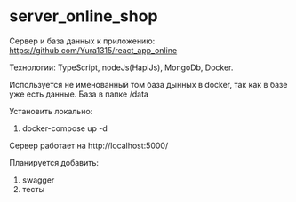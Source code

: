 # server_online_shop
Сервер и база данных к приложению: https://github.com/Yura1315/react_app_online

Технологии: TypeScript, nodeJs(HapiJs), MongoDb, Docker.

Используется не именованный том база дынных в docker, так как в базе уже есть данные. База в папке /data 

Установить локально:
1. docker-compose up -d

Сервер работает на http://localhost:5000/

Планируется добавить:
1. swagger
2. тесты
